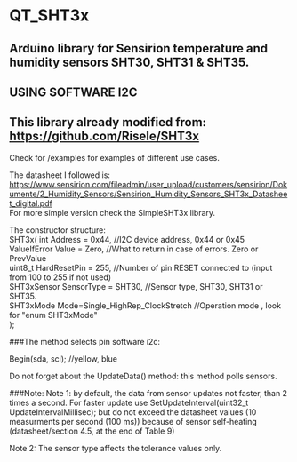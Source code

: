 # QT_SHT3x
## Arduino library for Sensirion temperature and humidity sensors SHT30, SHT31 & SHT35.
## USING SOFTWARE I2C
## This library already modified from: https://github.com/Risele/SHT3x

Check for /examples for examples of different use cases.  

The datasheet I followed is:  
https://www.sensirion.com/fileadmin/user_upload/customers/sensirion/Dokumente/2_Humidity_Sensors/Sensirion_Humidity_Sensors_SHT3x_Datasheet_digital.pdf  
For more simple version check the SimpleSHT3x library.  

The constructor structure:  
SHT3x(    int Address = 0x44, //I2C device address, 0x44 or 0x45  
        ValueIfError Value = Zero, //What to return in case of errors. Zero or PrevValue  
        uint8_t HardResetPin = 255, //Number of pin RESET connected to (input from 100 to 255 if not used)  
        SHT3xSensor SensorType = SHT30, //Sensor type, SHT30, SHT31 or SHT35.  
        SHT3xMode Mode=Single_HighRep_ClockStretch //Operation mode , look for "enum SHT3xMode"  
); 

###The method selects pin software i2c:

Begin(sda, scl); //yellow, blue

Do not forget about the UpdateData() method: this method polls sensors.

###Note:
Note 1: by default, the data from sensor updates not faster, than 2 times a second.
For faster update use SetUpdateInterval(uint32_t UpdateIntervalMillisec); but do not exceed the datasheet values (10 measurments per second (100 ms)) because of sensor self-heating (datasheet/section 4.5, at the end of Table 9)  

Note 2: The sensor type affects the tolerance values only.   
  
